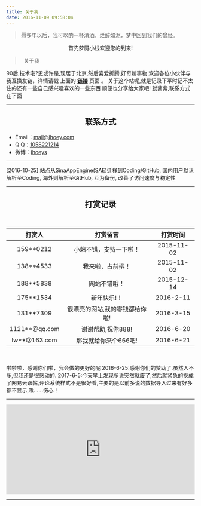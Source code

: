 ```yaml
---
title: 关于我
date: 2016-11-09 09:58:04
---
```


<blockquote class="blockquote-center">愿多年以后，我可以酌一杯清酒，烂醉如泥，梦中回到我们的曾经。</blockquote>

<center>首先梦魇小栈欢迎您的到来!</center>

> <p style="text-indent: .5em; margin-bottom: 10px;">关于我</p>

90后,技术宅?恩或许是,现居于北京,然后喜爱折腾,好奇新事物
欢迎各位小伙伴与我互换友链，详情请戳 上面的 <a href="/links"><b>链接</b></a> 页面 。
关于这个站呢,就是记录下平时记不太住的还有一些自己感兴趣喜欢的一些东西
顺便也分享给大家吧!
就酱紫,联系方式在下面

***

<center> <h2>联系方式</h2> </center>

- Email：<a href="https://mail.qq.com/cgi-bin/qm_share?t=qm_mailme&email=mail@ihoey.com">mail@ihoey.com</a>
- Q  Q：<a href="http://wpa.qq.com/msgrd?v=3&uin=1058221214&site=qq&menu=yes">1058221214</a>
- 微博：<a href="http://weibo.com/hy951121">ihoeys</a>

***

[2016-10-25] 站点从SinaAppEngine(SAE)迁移到Coding/GitHub, 国内用户默认解析至Coding, 海外则解析至GitHub, 互为备份, 改善了访问速度与稳定性

***

<center> <h2>打赏记录</h2> </center><br>

| 打赏人        | 打赏留言                       | 打赏时间   |
| :--:          | :--:                           | :--:       |
| 159**0212     | 小站不错，支持一下啦！         | 2015-11-02 |
| 138**4533     | 我来啦，占前排！               | 2015-11-02 |
| 188**5838     | 网站不错哦！                   | 2015-12-14 |
| 175**1534     | 新年快乐!！                    | 2016-2-11  |
| 131**7309     | 很漂亮的网站,我的零钱都给你啦! | 2016-3-15  |
| 1121**@qq.com | 谢谢帮助,祝你888!              | 2016-6-20  |
| lw**@163.com  | 那我就给你来个666吧!           | 2016-6-21  |

<br>

啦啦啦，感谢你们啦，我会做的更好的呢
2016-6-25:感谢你们的赞助了.虽然人不多,但我还是很感动的.
2017-6-5:今天早上发现多说突然就废了,然后就紧急的换成了网易云跟帖,评论系统样式不是很好看,主要的是以前多说的数据导入过来有好多都不显示,唉……伤心！

***

<iframe src="https://sponsor.ihoey.com/" style="overflow-x:hidden;overflow-y:hidden; border:0xp none #fff; min-height:240px; width:100%;"  frameborder="0" scrolling="no"></iframe>

***
